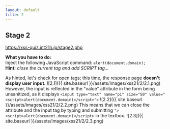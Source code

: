 ```yaml
---
layout: default
title: 2
---
```



## Stage 2
https://xss-quiz.int21h.jp/stage2.php


**What you have to do:**  
Inject the following JavaScript command: `alert(document.domain);`
**Hint:** *close the current tag and add SCRIPT tag...*

As hinted, let's check for open tags; this time, the response page **doesn't display user input.** 
![2.1]({{ site.baseurl }}/assets/images/xss21/2/2.1.png)
However, the input is reflected in the "value" attribute in the form being unsanitized, as it displays `<input type="text" name="p1" size="50" value="<script>alert(document.domain)</script>">`
![2.2]({{ site.baseurl }}/assets/images/xss21/2/2.2.png)
This means that we can close the attribute and the input tag by typing and submitting `"><script>alert(document.domain)</script>` in the textbox.
![2.3]({{ site.baseurl }}/assets/images/xss21/2/2.3.png)